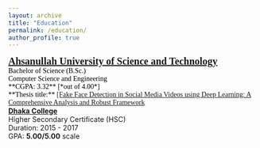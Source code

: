 ```yaml
---
layout: archive
title: "Education"
permalink: /education/
author_profile: true
---
```


<!-- B.Sc. -->
<span style="font-family:Georgia; color:black;">
<span style="color:black; font-size:20px; font-family:Calisto MT"><b><a href="https://aust.edu" target="_blank">Ahsanullah University of Science and Technology</a></b></span><br/>
Bachelor of Science (B.Sc.)<br/>
Computer Science and Engineering <br/>
**CGPA: 3.32** [*out of 4.00*] <br/>
**Thesis title:** <a href="../files/B.Sc. Thesis/B.Sc. Thesis.pdf">[Fake Face Detection in Social Media Videos using Deep Learning: A Comprehensive Analysis and Robust Framework <br/>
</span>

<!-- HSC -->
<span style="font-family:Georgia; color:black;">
<span style="color:black; font-size:20px"><b><a href="http://dhakacollege.edu.bd/" target="_blank">Dhaka College</a></b></span><br/>
Higher Secondary Certificate (HSC) <br/>
Duration: 2015 - 2017 <br/>
GPA: <b>5.00/5.00</b> scale <br/>
</span>
